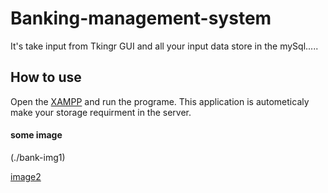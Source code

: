 # Banking-management-system
It's take input from Tkingr GUI and all your input data store in the mySql.....

## How to use
Open the [XAMPP](https://www.apachefriends.org/index.html) and run the programe. This application is autometicaly make your storage requirment in the server.

#### some image

(./bank-img1)

[image2](./bank-img2)
